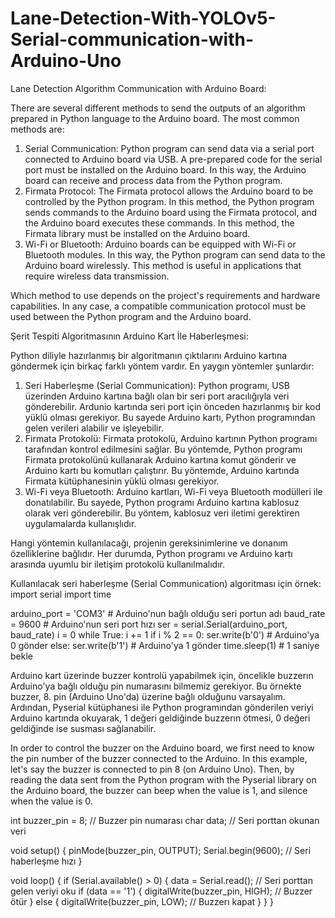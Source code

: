 # Lane-Detection-With-YOLOv5-Serial-communication-with-Arduino-Uno

Lane Detection Algorithm Communication with Arduino Board:

There are several different methods to send the outputs of an algorithm prepared in Python language to the Arduino board. The most common methods are:
1. Serial Communication: Python program can send data via a serial port connected to Arduino board via USB. A pre-prepared code for the serial port must be installed on the Arduino board. In this way, the Arduino board can receive and process data from the Python program.
2. Firmata Protocol: The Firmata protocol allows the Arduino board to be controlled by the Python program. In this method, the Python program sends commands to the Arduino board using the Firmata protocol, and the Arduino board executes these commands. In this method, the Firmata library must be installed on the Arduino board.
3. Wi-Fi or Bluetooth: Arduino boards can be equipped with Wi-Fi or Bluetooth modules. In this way, the Python program can send data to the Arduino board wirelessly. This method is useful in applications that require wireless data transmission.

Which method to use depends on the project's requirements and hardware capabilities. In any case, a compatible communication protocol must be used between the Python program and the Arduino board.

Şerit Tespiti Algoritmasının Arduino Kart İle Haberleşmesi:

Python diliyle hazırlanmış bir algoritmanın çıktılarını Arduino kartına göndermek için birkaç farklı yöntem vardır. En yaygın yöntemler şunlardır:
1.	Seri Haberleşme (Serial Communication): Python programı, USB üzerinden Arduino kartına bağlı olan bir seri port aracılığıyla veri gönderebilir. Ardunio kartında seri port için önceden hazırlanmış bir kod yüklü olması gerekiyor. Bu sayede Arduino kartı, Python programından gelen verileri alabilir ve işleyebilir.
2.	Firmata Protokolü: Firmata protokolü, Arduino kartının Python programı tarafından kontrol edilmesini sağlar. Bu yöntemde, Python programı Firmata protokolünü kullanarak Arduino kartına komut gönderir ve Arduino kartı bu komutları çalıştırır. Bu yöntemde, Arduino kartında Firmata kütüphanesinin yüklü olması gerekiyor.
3.	Wi-Fi veya Bluetooth: Arduino kartları, Wi-Fi veya Bluetooth modülleri ile donatılabilir. Bu sayede, Python programı Arduino kartına kablosuz olarak veri gönderebilir. Bu yöntem, kablosuz veri iletimi gerektiren uygulamalarda kullanışlıdır.

Hangi yöntemin kullanılacağı, projenin gereksinimlerine ve donanım özelliklerine bağlıdır. Her durumda, Python programı ve Arduino kartı arasında uyumlu bir iletişim protokolü kullanılmalıdır.

Kullanılacak seri haberleşme (Serial Communication) algoritması için örnek:
import serial
import time

arduino_port = 'COM3'  # Arduino'nun bağlı olduğu seri portun adı
baud_rate = 9600  # Arduino'nun seri port hızı
ser = serial.Serial(arduino_port, baud_rate)
i = 0
while True:
    i += 1
    if i % 2 == 0:
        ser.write(b'0')  # Arduino'ya 0 gönder
    else:
        ser.write(b'1')  # Arduino'ya 1 gönder
    time.sleep(1)  # 1 saniye bekle

Arduino kart üzerinde buzzer kontrolü yapabilmek için, öncelikle buzzerın Arduino'ya bağlı olduğu pin numarasını bilmemiz gerekiyor. Bu örnekte buzzer, 8. pin (Arduino Uno'da) üzerine bağlı olduğunu varsayalım.
Ardından, Pyserial kütüphanesi ile Python programından gönderilen veriyi Arduino kartında okuyarak, 1 değeri geldiğinde buzzerın ötmesi, 0 değeri geldiğinde ise susması sağlanabilir. 

In order to control the buzzer on the Arduino board, we first need to know the pin number of the buzzer connected to the Arduino. In this example, let's say the buzzer is connected to pin 8 (on Arduino Uno).
Then, by reading the data sent from the Python program with the Pyserial library on the Arduino board, the buzzer can beep when the value is 1, and silence when the value is 0.

int buzzer_pin = 8; // Buzzer pin numarası
char data; // Seri porttan okunan veri

void setup() {
  pinMode(buzzer_pin, OUTPUT);
  Serial.begin(9600); // Seri haberleşme hızı
}

void loop() {
  if (Serial.available() > 0) {
    data = Serial.read(); // Seri porttan gelen veriyi oku
    if (data == '1') {
      digitalWrite(buzzer_pin, HIGH); // Buzzer ötür
    } else {
      digitalWrite(buzzer_pin, LOW); // Buzzerı kapat
    }
  }
}

